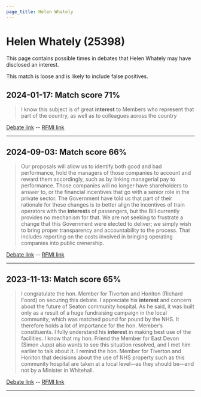 ```yaml
---
page_title: Helen Whately
---
```


# Helen Whately  (25398)

This page contains possible times in debates that Helen Whately may have disclosed an interest.

This match is loose and is likely to include false positives. 



## 2024-01-17: Match score 71%

>I know this subject is of great **interest** to Members who represent that part of the country, as well as to colleagues across the country

[Debate link](https://www.theyworkforyou.com/debates/?id=2024-01-17c.988.2)  --  [RFMI link](https://www.theyworkforyou.com/mp/25398/register)


---



## 2024-09-03: Match score 66%

>Our proposals will allow us to identify both good and bad performance, hold the managers of those companies to account and reward them accordingly, such as by linking managerial pay to performance. Those companies will no longer have shareholders to answer to, or the financial incentives that go with a senior role in the private sector. The Government have told us that part of their rationale for these changes is to better align the incentives of train operators with the **interest**s of passengers, but the Bill currently provides no mechanism for that. We are not seeking to frustrate a change that this Government were elected to deliver; we simply wish to bring proper transparency and accountability to the process. That includes reporting on the costs involved in bringing operating companies into public ownership.

[Debate link](https://www.theyworkforyou.com/debates/?id=2024-09-03c.202.1)  --  [RFMI link](https://www.theyworkforyou.com/mp/25398/register)


---



## 2023-11-13: Match score 65%

>I congratulate the hon. Member for Tiverton and Honiton (Richard Foord) on securing this debate. I appreciate his **interest** and concern about the future of Seaton community hospital. As he said, it was built only as a result of a huge fundraising campaign in the local community, which was matched pound for pound by the NHS. It therefore holds a lot of importance for the hon. Member’s constituents. I fully understand his **interest** in making best use of the facilities. I know that my hon. Friend the Member for East Devon (Simon Jupp) also wants to see this situation resolved, and I met him earlier to talk about it. I remind the hon. Member for Tiverton and Honiton that decisions about the use of NHS property such as this community hospital are taken at a local level—as they should be—and not by a Minister in Whitehall.

[Debate link](https://www.theyworkforyou.com/debates/?id=2023-11-13c.481.2)  --  [RFMI link](https://www.theyworkforyou.com/mp/25398/register)


---

